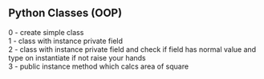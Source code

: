 ## Python Classes (OOP)
0 - create simple class <br />
1 - class with instance private field <br />
2 - class with instance private field and check if field has normal value and type on instantiate if not raise your hands <br />
3 - public instance method which calcs area of square <br />
